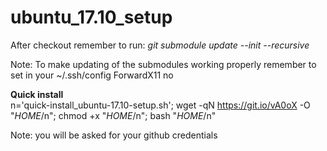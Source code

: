 # ubuntu_17.10_setup

After checkout remember to run: *git submodule update --init --recursive*

Note: To make updating of the submodules working properly remember to set in your ~/.ssh/config
  ForwardX11 no
  
  
**Quick install**  
  n='quick-install_ubuntu-17.10-setup.sh'; wget -qN https://git.io/vA0oX -O "$HOME/$n"; chmod +x "$HOME/$n"; bash "$HOME/$n"
  
  Note: you will be asked for your github credentials
